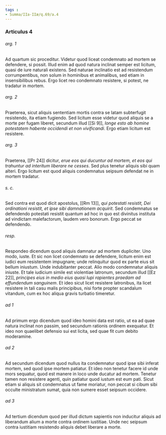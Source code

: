 ```yaml
---
tags : 
- Summa/IIa-IIæ/q.69/a.4
---
```


### Articulus 4

###### arg. 1
Ad quartum sic proceditur. Videtur quod liceat condemnato ad mortem se defendere, si possit. Illud enim ad quod natura inclinat semper est licitum, quasi de iure naturali existens. Sed naturae inclinatio est ad resistendum corrumpentibus, non solum in hominibus et animalibus, sed etiam in insensibilibus rebus. Ergo licet reo condemnato resistere, si potest, ne tradatur in mortem.

###### arg. 2
Praeterea, sicut aliquis sententiam mortis contra se latam subterfugit resistendo, ita etiam fugiendo. Sed licitum esse videtur quod aliquis se a morte per fugam liberet, secundum illud [[Si 9]], *longe esto ab homine potestatem habente occidendi et non vivificandi*. Ergo etiam licitum est resistere.

###### arg. 3
Praeterea, [[Pr 24]] dicitur, *erue eos qui ducuntur ad mortem, et eos qui trahuntur ad interitum liberare ne cesses*. Sed plus tenetur aliquis sibi quam alteri. Ergo licitum est quod aliquis condemnatus seipsum defendat ne in mortem tradatur.

###### s. c.
Sed contra est quod dicit apostolus, [[Rm 13]], *qui potestati resistit, Dei ordinationi resistit, et ipse sibi damnationem acquirit*. Sed condemnatus se defendendo potestati resistit quantum ad hoc in quo est divinitus instituta ad vindictam malefactorum, laudem vero bonorum. Ergo peccat se defendendo.

###### resp.
Respondeo dicendum quod aliquis damnatur ad mortem dupliciter. Uno modo, iuste. Et sic non licet condemnato se defendere, licitum enim est iudici eum resistentem impugnare; unde relinquitur quod ex parte eius sit bellum iniustum. Unde indubitanter peccat. Alio modo condemnatur aliquis iniuste. Et tale iudicium simile est violentiae latronum, secundum illud [[Ez 22]], *principes eius in medio eius quasi lupi rapientes praedam ad effundendum sanguinem*. Et ideo sicut licet resistere latronibus, ita licet resistere in tali casu malis principibus, nisi forte propter scandalum vitandum, cum ex hoc aliqua gravis turbatio timeretur.

###### ad 1
Ad primum ergo dicendum quod ideo homini data est ratio, ut ea ad quae natura inclinat non passim, sed secundum rationis ordinem exequatur. Et ideo non quaelibet defensio sui est licita, sed quae fit cum debito moderamine.

###### ad 2
Ad secundum dicendum quod nullus ita condemnatur quod ipse sibi inferat mortem, sed quod ipse mortem patiatur. Et ideo non tenetur facere id unde mors sequatur, quod est manere in loco unde ducatur ad mortem. Tenetur tamen non resistere agenti, quin patiatur quod iustum est eum pati. Sicut etiam si aliquis sit condemnatus ut fame moriatur, non peccat si cibum sibi occulte ministratum sumat, quia non sumere esset seipsum occidere.

###### ad 3
Ad tertium dicendum quod per illud dictum sapientis non inducitur aliquis ad liberandum alium a morte contra ordinem iustitiae. Unde nec seipsum contra iustitiam resistendo aliquis debet liberare a morte.

